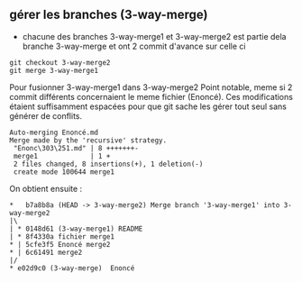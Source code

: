 ## gérer les branches (3-way-merge)

* chacune des branches 3-way-merge1 et 3-way-merge2 est partie dela branche 3-way-merge et ont 2 commit d'avance sur celle ci

```
git checkout 3-way-merge2
git merge 3-way-merge1
```
Pour fusionner 3-way-merge1 dans 3-way-merge2
Point notable, meme si 2 commit différents concernaient le meme fichier (Enoncé). Ces modifications étaient suffisamment espacées pour que git sache les gérer tout seul sans générer de conflits.
```
Auto-merging Enoncé.md
Merge made by the 'recursive' strategy.
 "Enonc\303\251.md" | 8 +++++++-
 merge1             | 1 +
 2 files changed, 8 insertions(+), 1 deletion(-)
 create mode 100644 merge1
```

On obtient ensuite :

```
*   b7a8b8a (HEAD -> 3-way-merge2) Merge branch '3-way-merge1' into 3-way-merge2
|\
| * 0148d61 (3-way-merge1) README
| * 8f4330a fichier merge1
* | 5cfe3f5 Enoncé merge2
* | 6c61491 merge2
|/
* e02d9c0 (3-way-merge)  Enoncé
```